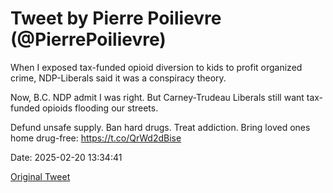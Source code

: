 # Tweet by Pierre Poilievre (@PierrePoilievre)

When I exposed tax-funded opioid diversion to kids to profit organized crime, NDP-Liberals said it was a conspiracy theory.

Now, B.C. NDP admit I was right. But Carney-Trudeau Liberals still want tax-funded opioids flooding our streets. 

Defund unsafe supply. Ban hard drugs. Treat addiction. Bring loved ones home drug-free: https://t.co/QrWd2dBise

Date: 2025-02-20 13:34:41

[Original Tweet](https://x.com/PierrePoilievre/status/1892568558342676651)
